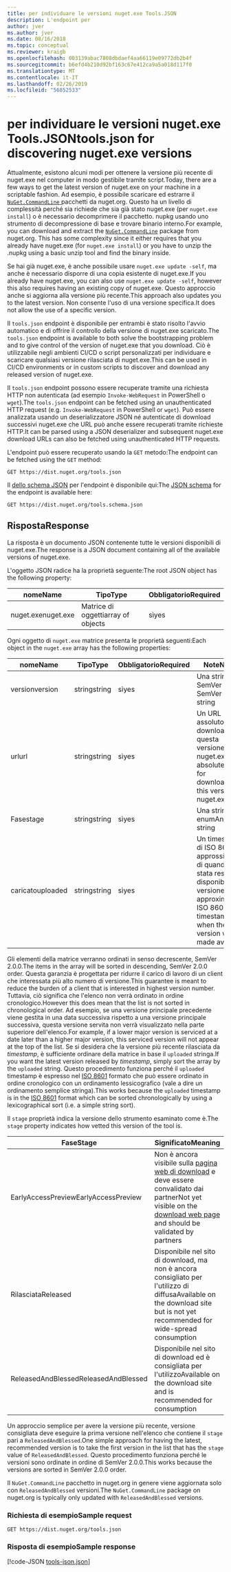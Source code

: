 ```yaml
---
title: per individuare le versioni nuget.exe Tools.JSON
description: L'endpoint per
author: jver
ms.author: jver
ms.date: 08/16/2018
ms.topic: conceptual
ms.reviewer: kraigb
ms.openlocfilehash: 003139abac7808dbdaef4aa66119e09772db2b4f
ms.sourcegitcommit: b6efd4b210d92bf163c67e412ca9a5a018d117f0
ms.translationtype: MT
ms.contentlocale: it-IT
ms.lasthandoff: 02/26/2019
ms.locfileid: "56852533"
---
```

# <a name="toolsjson-for-discovering-nugetexe-versions"></a><span data-ttu-id="72327-103">per individuare le versioni nuget.exe Tools.JSON</span><span class="sxs-lookup"><span data-stu-id="72327-103">tools.json for discovering nuget.exe versions</span></span>

<span data-ttu-id="72327-104">Attualmente, esistono alcuni modi per ottenere la versione più recente di nuget.exe nel computer in modo gestibile tramite script.</span><span class="sxs-lookup"><span data-stu-id="72327-104">Today, there are a few ways to get the latest version of nuget.exe on your machine in a scriptable fashion.</span></span> <span data-ttu-id="72327-105">Ad esempio, è possibile scaricare ed estrarre il [ `NuGet.CommandLine` ](https://www.nuget.org/packages/NuGet.CommandLine/) pacchetti da nuget.org. Questo ha un livello di complessità perché sia richiede che sia già stato nuget.exe (per `nuget.exe install`) o è necessario decomprimere il pacchetto. nupkg usando uno strumento di decompressione di base e trovare binario interno.</span><span class="sxs-lookup"><span data-stu-id="72327-105">For example, you can download and extract the [`NuGet.CommandLine`](https://www.nuget.org/packages/NuGet.CommandLine/) package from nuget.org. This has some complexity since it either requires that you already have nuget.exe (for `nuget.exe install`) or you have to unzip the .nupkg using a basic unzip tool and find the binary inside.</span></span>

<span data-ttu-id="72327-106">Se hai già nuget.exe, è anche possibile usare `nuget.exe update -self`, ma anche è necessario disporre di una copia esistente di nuget.exe.</span><span class="sxs-lookup"><span data-stu-id="72327-106">If you already have nuget.exe, you can also use `nuget.exe update -self`, however this also requires having an existing copy of nuget.exe.</span></span> <span data-ttu-id="72327-107">Questo approccio anche si aggiorna alla versione più recente.</span><span class="sxs-lookup"><span data-stu-id="72327-107">This approach also updates you to the latest version.</span></span> <span data-ttu-id="72327-108">Non consente l'uso di una versione specifica.</span><span class="sxs-lookup"><span data-stu-id="72327-108">It does not allow the use of a specific version.</span></span>

<span data-ttu-id="72327-109">Il `tools.json` endpoint è disponibile per entrambi è stato risolto l'avvio automatico e di offrire il controllo della versione di nuget.exe scaricato.</span><span class="sxs-lookup"><span data-stu-id="72327-109">The `tools.json` endpoint is available to both solve the bootstrapping problem and to give control of the version of nuget.exe that you download.</span></span> <span data-ttu-id="72327-110">Ciò è utilizzabile negli ambienti CI/CD o script personalizzati per individuare e scaricare qualsiasi versione rilasciata di nuget.exe.</span><span class="sxs-lookup"><span data-stu-id="72327-110">This can be used in CI/CD environments or in custom scripts to discover and download any released version of nuget.exe.</span></span>

<span data-ttu-id="72327-111">Il `tools.json` endpoint possono essere recuperate tramite una richiesta HTTP non autenticata (ad esempio `Invoke-WebRequest` in PowerShell o `wget`).</span><span class="sxs-lookup"><span data-stu-id="72327-111">The `tools.json` endpoint can be fetched using an unauthenticated HTTP request (e.g. `Invoke-WebRequest` in PowerShell or `wget`).</span></span> <span data-ttu-id="72327-112">Può essere analizzata usando un deserializzatore JSON né autenticate di download successivi nuget.exe che URL può anche essere recuperati tramite richieste HTTP.</span><span class="sxs-lookup"><span data-stu-id="72327-112">It can be parsed using a JSON deserializer and subsequent nuget.exe download URLs can also be fetched using unauthenticated HTTP requests.</span></span>

<span data-ttu-id="72327-113">L'endpoint può essere recuperato usando la `GET` metodo:</span><span class="sxs-lookup"><span data-stu-id="72327-113">The endpoint can be fetched using the `GET` method:</span></span>

    GET https://dist.nuget.org/tools.json

<span data-ttu-id="72327-114">Il [dello schema JSON](http://json-schema.org/) per l'endpoint è disponibile qui:</span><span class="sxs-lookup"><span data-stu-id="72327-114">The [JSON schema](http://json-schema.org/) for the endpoint is available here:</span></span>

    GET https://dist.nuget.org/tools.schema.json

## <a name="response"></a><span data-ttu-id="72327-115">Risposta</span><span class="sxs-lookup"><span data-stu-id="72327-115">Response</span></span>

<span data-ttu-id="72327-116">La risposta è un documento JSON contenente tutte le versioni disponibili di nuget.exe.</span><span class="sxs-lookup"><span data-stu-id="72327-116">The response is a JSON document containing all of the available versions of nuget.exe.</span></span>

<span data-ttu-id="72327-117">L'oggetto JSON radice ha la proprietà seguente:</span><span class="sxs-lookup"><span data-stu-id="72327-117">The root JSON object has the following property:</span></span>

<span data-ttu-id="72327-118">nome</span><span class="sxs-lookup"><span data-stu-id="72327-118">Name</span></span>      | <span data-ttu-id="72327-119">Tipo</span><span class="sxs-lookup"><span data-stu-id="72327-119">Type</span></span>             | <span data-ttu-id="72327-120">Obbligatorio</span><span class="sxs-lookup"><span data-stu-id="72327-120">Required</span></span>
--------- | ---------------- | --------
<span data-ttu-id="72327-121">nuget.exe</span><span class="sxs-lookup"><span data-stu-id="72327-121">nuget.exe</span></span> | <span data-ttu-id="72327-122">Matrice di oggetti</span><span class="sxs-lookup"><span data-stu-id="72327-122">array of objects</span></span> | <span data-ttu-id="72327-123">sì</span><span class="sxs-lookup"><span data-stu-id="72327-123">yes</span></span>

<span data-ttu-id="72327-124">Ogni oggetto di `nuget.exe` matrice presenta le proprietà seguenti:</span><span class="sxs-lookup"><span data-stu-id="72327-124">Each object in the `nuget.exe` array has the following properties:</span></span>

<span data-ttu-id="72327-125">nome</span><span class="sxs-lookup"><span data-stu-id="72327-125">Name</span></span>     | <span data-ttu-id="72327-126">Tipo</span><span class="sxs-lookup"><span data-stu-id="72327-126">Type</span></span>   | <span data-ttu-id="72327-127">Obbligatorio</span><span class="sxs-lookup"><span data-stu-id="72327-127">Required</span></span> | <span data-ttu-id="72327-128">Note</span><span class="sxs-lookup"><span data-stu-id="72327-128">Notes</span></span>
-------- | ------ | -------- | -----
<span data-ttu-id="72327-129">version</span><span class="sxs-lookup"><span data-stu-id="72327-129">version</span></span>  | <span data-ttu-id="72327-130">string</span><span class="sxs-lookup"><span data-stu-id="72327-130">string</span></span> | <span data-ttu-id="72327-131">sì</span><span class="sxs-lookup"><span data-stu-id="72327-131">yes</span></span>      | <span data-ttu-id="72327-132">Una stringa di SemVer 2.0.0</span><span class="sxs-lookup"><span data-stu-id="72327-132">A SemVer 2.0.0 string</span></span>
<span data-ttu-id="72327-133">url</span><span class="sxs-lookup"><span data-stu-id="72327-133">url</span></span>      | <span data-ttu-id="72327-134">string</span><span class="sxs-lookup"><span data-stu-id="72327-134">string</span></span> | <span data-ttu-id="72327-135">sì</span><span class="sxs-lookup"><span data-stu-id="72327-135">yes</span></span>      | <span data-ttu-id="72327-136">Un URL assoluto per il download di questa versione di nuget.exe</span><span class="sxs-lookup"><span data-stu-id="72327-136">An absolute URL for downloading this version of nuget.exe</span></span>
<span data-ttu-id="72327-137">Fase</span><span class="sxs-lookup"><span data-stu-id="72327-137">stage</span></span>    | <span data-ttu-id="72327-138">string</span><span class="sxs-lookup"><span data-stu-id="72327-138">string</span></span> | <span data-ttu-id="72327-139">sì</span><span class="sxs-lookup"><span data-stu-id="72327-139">yes</span></span>      | <span data-ttu-id="72327-140">Una stringa di enum</span><span class="sxs-lookup"><span data-stu-id="72327-140">An enum string</span></span>
<span data-ttu-id="72327-141">caricato</span><span class="sxs-lookup"><span data-stu-id="72327-141">uploaded</span></span> | <span data-ttu-id="72327-142">string</span><span class="sxs-lookup"><span data-stu-id="72327-142">string</span></span> | <span data-ttu-id="72327-143">sì</span><span class="sxs-lookup"><span data-stu-id="72327-143">yes</span></span>      | <span data-ttu-id="72327-144">Un timestamp di ISO 8601 approssimativo di quando è stata resa disponibile la versione</span><span class="sxs-lookup"><span data-stu-id="72327-144">An approximate ISO 8601 timestamp of when the version was made available</span></span>

<span data-ttu-id="72327-145">Gli elementi della matrice verranno ordinati in senso decrescente, SemVer 2.0.0.</span><span class="sxs-lookup"><span data-stu-id="72327-145">The items in the array will be sorted in descending, SemVer 2.0.0 order.</span></span> <span data-ttu-id="72327-146">Questa garanzia è progettata per ridurre il carico di lavoro di un client che interessata più alto numero di versione.</span><span class="sxs-lookup"><span data-stu-id="72327-146">This guarantee is meant to reduce the burden of a client that is interested in highest version number.</span></span> <span data-ttu-id="72327-147">Tuttavia, ciò significa che l'elenco non verrà ordinato in ordine cronologico.</span><span class="sxs-lookup"><span data-stu-id="72327-147">However this does mean that the list is not sorted in chronological order.</span></span> <span data-ttu-id="72327-148">Ad esempio, se una versione principale precedente viene gestita in una data successiva rispetto a una versione principale successiva, questa versione servita non verrà visualizzato nella parte superiore dell'elenco.</span><span class="sxs-lookup"><span data-stu-id="72327-148">For example, if a lower major version is serviced at a date later than a higher major version, this serviced version will not appear at the top of the list.</span></span> <span data-ttu-id="72327-149">Se si desidera che la versione più recente rilasciata da *timestamp*, è sufficiente ordinare della matrice in base il `uploaded` stringa.</span><span class="sxs-lookup"><span data-stu-id="72327-149">If you want the latest version released by *timestamp*, simply sort the array by the `uploaded` string.</span></span> <span data-ttu-id="72327-150">Questo procedimento funziona perché il `uploaded` timestamp è espresso nel [ISO 8601](https://www.iso.org/iso-8601-date-and-time-format.html) formato che può essere ordinato in ordine cronologico con un ordinamento lessicografico (vale a dire un ordinamento semplice stringa).</span><span class="sxs-lookup"><span data-stu-id="72327-150">This works because the `uploaded` timestamp is in the [ISO 8601](https://www.iso.org/iso-8601-date-and-time-format.html) format which can be sorted chronologically by using a lexicographical sort (i.e. a simple string sort).</span></span>

<span data-ttu-id="72327-151">Il `stage` proprietà indica la versione dello strumento esaminato come è.</span><span class="sxs-lookup"><span data-stu-id="72327-151">The `stage` property indicates how vetted this version of the tool is.</span></span> 

<span data-ttu-id="72327-152">Fase</span><span class="sxs-lookup"><span data-stu-id="72327-152">Stage</span></span>              | <span data-ttu-id="72327-153">Significato</span><span class="sxs-lookup"><span data-stu-id="72327-153">Meaning</span></span>
------------------ | ------
<span data-ttu-id="72327-154">EarlyAccessPreview</span><span class="sxs-lookup"><span data-stu-id="72327-154">EarlyAccessPreview</span></span> | <span data-ttu-id="72327-155">Non è ancora visibile sulla [pagina web di download](https://www.nuget.org/downloads) e deve essere convalidato dai partner</span><span class="sxs-lookup"><span data-stu-id="72327-155">Not yet visible on the [download web page](https://www.nuget.org/downloads) and should be validated by partners</span></span>
<span data-ttu-id="72327-156">Rilasciata</span><span class="sxs-lookup"><span data-stu-id="72327-156">Released</span></span>           | <span data-ttu-id="72327-157">Disponibile nel sito di download, ma non è ancora consigliato per l'utilizzo di diffusa</span><span class="sxs-lookup"><span data-stu-id="72327-157">Available on the download site but is not yet recommended for wide-spread consumption</span></span>
<span data-ttu-id="72327-158">ReleasedAndBlessed</span><span class="sxs-lookup"><span data-stu-id="72327-158">ReleasedAndBlessed</span></span> | <span data-ttu-id="72327-159">Disponibile nel sito di download ed è consigliata per l'utilizzo</span><span class="sxs-lookup"><span data-stu-id="72327-159">Available on the download site and is recommended for consumption</span></span>

<span data-ttu-id="72327-160">Un approccio semplice per avere la versione più recente, versione consigliata deve eseguire la prima versione nell'elenco che contiene il `stage` pari a `ReleasedAndBlessed`.</span><span class="sxs-lookup"><span data-stu-id="72327-160">One simple approach for having the latest, recommended version is to take the first version in the list that has the `stage` value of `ReleasedAndBlessed`.</span></span> <span data-ttu-id="72327-161">Questo procedimento funziona perché le versioni sono ordinate in ordine di SemVer 2.0.0.</span><span class="sxs-lookup"><span data-stu-id="72327-161">This works because the versions are sorted in SemVer 2.0.0 order.</span></span>

<span data-ttu-id="72327-162">Il `NuGet.CommandLine` pacchetto in nuget.org in genere viene aggiornata solo con `ReleasedAndBlessed` versioni.</span><span class="sxs-lookup"><span data-stu-id="72327-162">The `NuGet.CommandLine` package on nuget.org is typically only updated with `ReleasedAndBlessed` versions.</span></span>

### <a name="sample-request"></a><span data-ttu-id="72327-163">Richiesta di esempio</span><span class="sxs-lookup"><span data-stu-id="72327-163">Sample request</span></span>

    GET https://dist.nuget.org/tools.json

### <a name="sample-response"></a><span data-ttu-id="72327-164">Risposta di esempio</span><span class="sxs-lookup"><span data-stu-id="72327-164">Sample response</span></span>

[!code-JSON [tools-json.json](./_data/tools-json.json)]
